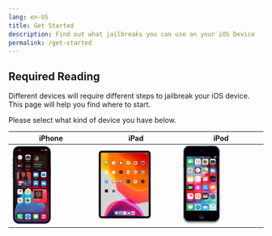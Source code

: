 ```yaml
---
lang: en-US
title: Get Started
description: Find out what jailbreaks you can use on your iOS Device
permalink: /get-started
---
```


## Required Reading

Different devices will require different steps to jailbreak your iOS device. This page will help you find where to start.

Please select what kind of device you have below.

<table>
  <colgroup><col width="33%"><col width="33%"><col width="33%"></colgroup>
  <thead>
    <tr>
      <th>iPhone</th>
      <th>iPad</th>
      <th>iPod</th>
    </tr>
  </thead>
  <tbody>
    <tr>
      <td><router-link to="/get-started/select-iphone"><img src="/assets/images/iphone12pro.png" alt="iPhone" style="width: 50%;"></router-link></td>
      <td><router-link to="/get-started/select-ipad"><img src="/assets/images/iPad8,9.png" alt="iPad" style="width: 70%;"></router-link></td>
      <td><router-link to="/get-started/select-ipod"><img src="/assets/images/iPod9,1.png" alt="iPod" style="width: 50%;"></router-link></td>
    </tr>
  </tbody>
</table>
